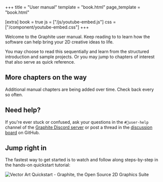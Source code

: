 +++
title = "User manual"
template = "book.html"
page_template = "book.html"

[extra]
book = true
js = ["/js/youtube-embed.js"]
css = ["/component/youtube-embed.css"]
+++

Welcome to the Graphite user manual. Keep reading to to learn how the software can help bring your 2D creative ideas to life.

You may choose to read this sequentially and learn from the structured introduction and sample projects. Or you may jump to chapters of interest that also serve as quick reference.

## More chapters on the way

Additional manual chapters are being added over time. Check back every so often.

## Need help?

If you're ever stuck or confused, ask your questions in the `#🧭user-help` channel of the [Graphite Discord server](https://discord.graphite.rs) or post a thread in the [discussion board](https://github.com/GraphiteEditor/Graphite/discussions) on GitHub.

## Jump right in

<!-- If you're eager to skip the reading, head straight to the [hands-on quickstart video](./introduction) in the next chapter for a beginner project walkthrough you can follow along with. -->

The fastest way to get started is to watch and follow along steps-by-step in the hands-on quickstart tutorial:

<div class="youtube-embed aspect-16x9">
	<img data-youtube-embed="7gjUhl_3X10" src="https://static.graphite.rs/content/learn/introduction/tutorial-1-vector-art-quickstart-youtube__2.avif" onerror="this.onerror = null; this.src = this.src.replace('.avif', '.png')" alt="Vector Art Quickstart - Graphite, the Open Source 2D Graphics Suite" />
</div>
